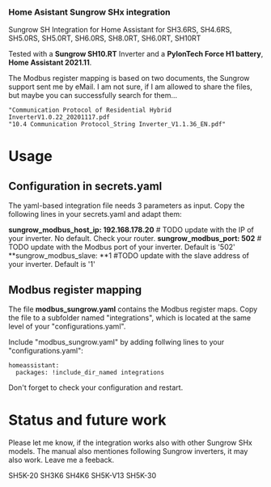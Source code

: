 ### Home Asistant Sungrow SHx integration
Sungrow SH Integration for Home Assistant for SH3.6RS, SH4.6RS, SH5.0RS, SH5.0RT, SH6.0RS, SH8.0RT, SH6.0RT, SH10RT

Tested with a **Sungrow SH10.RT** Inverter and a **PylonTech Force H1 battery**, **Home Assistant 2021.11**.

The Modbus register mapping is based on two documents, the Sungrow support sent me by eMail. I am not sure, if I am allowed to share the files, but maybe you can successfully search for them...

    "Communication Protocol of Residential Hybrid InverterV1.0.22_20201117.pdf
    "10.4 Communication Protocol_String Inverter_V1.1.36_EN.pdf"

# Usage

##  Configuration in secrets.yaml
The yaml-based integration file needs 3 parameters as input. Copy the following lines in your secrets.yaml and adapt them:

**sungrow_modbus_host_ip: 192.168.178.20** # TODO update with the IP of your inverter. No default. Check your router.
**sungrow_modbus_port: 502** # TODO update with the Modbus port of your inverter. Default is '502'
**sungrow_modbus_slave: **1 #TODO update with the slave address of your inverter. Default is '1'

##  Modbus register mapping
The file **modbus_sungrow.yaml** contains the Modbus register maps. Copy the file  to a subfolder named "integrations", which is located at the same level of your "configurations.yaml". 

Include "modbus_sungrow.yaml" by adding follwing lines to your "configurations.yaml":

    homeassistant:
      packages: !include_dir_named integrations
    

Don't forget to check your configuration and restart.


# Status and future work 

Please let me know, if the integration works also with other Sungrow SHx models. 
The manual also mentiones following Sungrow inverters, it may also work. Leave me a feeback. 

SH5K-20
SH3K6
SH4K6
SH5K-V13
SH5K-30
